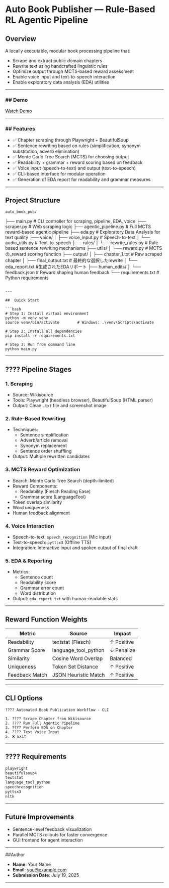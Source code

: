 #  Auto Book Publisher — Rule-Based RL Agentic Pipeline

## Overview
A locally executable, modular book processing pipeline that:
-  Scrape and extract public domain chapters
-  Rewrite text using handcrafted linguistic rules
-  Optimize output through MCTS-based reward assessment
-  Enable voice input and text-to-speech interaction
-  Enable exploratory data analysis (EDA) utilities

---

### ##  Demo
 [Watch Demo](https://drive.google.com/file/d/1DI2eMp8xOh0m-vu4wUQHgFmgXJjzThXE/view?usp=sharing)

---

### ##  Features

- ✅ Chapter scraping through Playwright + BeautifulSoup
- ✅ Sentence rewriting based on rules (simplification, synonym substitution, adverb elimination)
- ✅ Monte Carlo Tree Search (MCTS) for choosing output
- ✅ Readability + grammar + reward scoring based on feedback
- ✅ Voice input (speech-to-text) and output (text-to-speech)
- ✅ CLI-based interface for modular operation
- ✅ Generation of EDA report for readability and grammar measures

---

##  Project Structure

```
auto_book_pub/
```
├── main.py                 # CLI controller for scraping, pipeline, EDA, voice
├── scraper.py              # Web scraping logic
├── agentic_pipeline.py     # Full MCTS reward-based agentic pipeline
├── eda.py                  # Exploratory Data Analysis for text quality
├── voice/
│   ├── voice_input.py      # Speech-to-text
│   └── audio_utils.py      # Text-to-speech
├── rules/
│   └── rewrite_rules.py    # Rule-based sentence rewriting mechanisms
├── utils/
│   └── reward.py           # MCTSの_reward scoring function
├── output/
│   ├── chapter_1.txt       # Raw scraped chapter
│   ├── final_output.txt    # 最終的な選択したrewrite
│   └── eda_report.txt      #生成されたEDAリポート
├── human_edits/
│   └── feedback.json       # Reward shaping human feedback
└── requirements.txt        # Python requirements
```

---

##  Quick Start

```bash
# Step 1: Install virtual environment
python -m venv venv
source venv/bin/activate        # Windows: .\venv\Scripts\activate

# Step 2: Install all dependencies
pip install -r requirements.txt

# Step 3: Run from command line
python main.py
```

---

## ???? Pipeline Stages

### 1. Scraping
- Source: Wikisource
- Tools: Playwright (headless browser), BeautifulSoup (HTML parser)
- Output: Clean `.txt` file and screenshot image

### 2. Rule-Based Rewriting
- Techniques:
  - Sentence simplification
  - Adverb/article removal
  - Synonym replacement
  - Sentence order shuffling
- Output: Multiple rewritten candidates

### 3. MCTS Reward Optimization
- Search: Monte Carlo Tree Search (depth-limited)
- Reward Components:
  - Readability (Flesch Reading Ease)
  - Grammar score (LanguageTool)
- Token overlap similarity
- Word uniqueness
- Human feedback alignment

### 4. Voice Interaction
- Speech-to-text: `speech_recognition` (Mic input)
- Text-to-speech: `pyttsx3` (Offline TTS)
- Integration: Interactive input and spoken output of final draft

### 5. EDA & Reporting
- Metrics:
  - Sentence count
  - Readability score
  - Grammar error count
  - Word distribution
- Output: `eda_report.txt` with human-readable stats

--- 

##  Reward Function Weights

| Metric         | Source               | Impact  |
|----------------|----------------------|---------|
| Readability    | textstat (Flesch)    | ↑ Positive |
| Grammar Score  | language_tool_python | ↓ Penalize |
| Similarity     | Cosine Word Overlap  | Balanced |
| Uniqueness     | Token Set Distance   | ↑ Positive |
| Feedback Match | JSON Heuristic Match | ↑ Positive |

---

##  CLI Options

```
???? Automated Book Publication Workflow - CLI

1. ???? Scrape Chapter from Wikisource
2. ???? Run Full Agentic Pipeline
3. ???? Perform EDA on Chapter
4. ???? Test Voice Input
5. ❌ Exit
```

---

## ???? Requirements

```txt
playwright
beautifulsoup4
textstat
language_tool_python
speechrecognition
pyttsx3
nltk
```

---

## Future Improvements

- Sentence-level feedback visualization
- Parallel MCTS rollouts for faster convergence  
- GUI frontend for agent interaction  

---

##Author

- **Name**: Your Name  
- **Email**: you@example.com  
- **Submission Date**: July 19, 2025  

---
